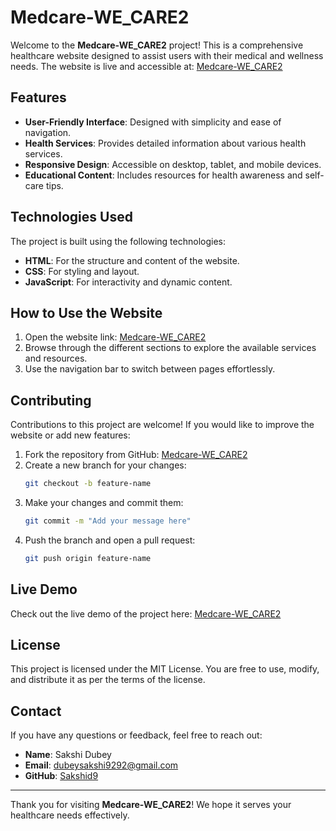 # Medcare-WE_CARE2

Welcome to the **Medcare-WE_CARE2** project! This is a comprehensive healthcare website designed to assist users with their medical and wellness needs. The website is live and accessible at: [Medcare-WE_CARE2](https://sakshid9.github.io/Medcare-WE_CARE2-/)

## Features

- **User-Friendly Interface**: Designed with simplicity and ease of navigation.
- **Health Services**: Provides detailed information about various health services.
- **Responsive Design**: Accessible on desktop, tablet, and mobile devices.
- **Educational Content**: Includes resources for health awareness and self-care tips.

## Technologies Used

The project is built using the following technologies:

- **HTML**: For the structure and content of the website.
- **CSS**: For styling and layout.
- **JavaScript**: For interactivity and dynamic content.

## How to Use the Website

1. Open the website link: [Medcare-WE_CARE2](https://sakshid9.github.io/Medcare-WE_CARE2-/)
2. Browse through the different sections to explore the available services and resources.
3. Use the navigation bar to switch between pages effortlessly.

## Contributing

Contributions to this project are welcome! If you would like to improve the website or add new features:

1. Fork the repository from GitHub: [Medcare-WE_CARE2](https://github.com/Sakshid9/Medcare-WE_CARE2)
2. Create a new branch for your changes:
   ```bash
   git checkout -b feature-name
   ```
3. Make your changes and commit them:
   ```bash
   git commit -m "Add your message here"
   ```
4. Push the branch and open a pull request:
   ```bash
   git push origin feature-name
   ```

## Live Demo

Check out the live demo of the project here:
[Medcare-WE_CARE2](https://sakshid9.github.io/Medcare-WE_CARE2-/)

## License

This project is licensed under the MIT License. You are free to use, modify, and distribute it as per the terms of the license.

## Contact

If you have any questions or feedback, feel free to reach out:

- **Name**: Sakshi Dubey
- **Email**: [dubeysakshi9292@gmail.com](mailto:dubeysakshi9292@gmail.com)
- **GitHub**: [Sakshid9](https://github.com/Sakshid9)

---
Thank you for visiting **Medcare-WE_CARE2**! We hope it serves your healthcare needs effectively.
